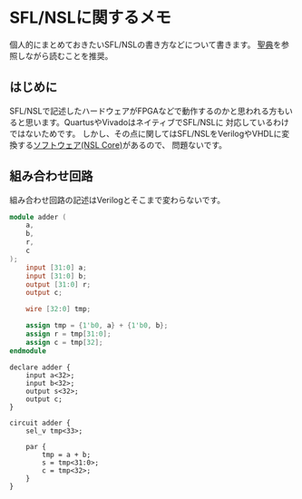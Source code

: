 # SFL/NSLに関するメモ
個人的にまとめておきたいSFL/NSLの書き方などについて書きます。
[聖典](http://www-lab09.kuee.kyoto-u.ac.jp/parthenon/NTT/hajimete/3shou.htm)を参照しながら読むことを推奨。

## はじめに
SFL/NSLで記述したハードウェアがFPGAなどで動作するのかと思われる方もいると思います。QuartusやVivadoはネイティブでSFL/NSLに
対応しているわけではないためです。
しかし、その点に関してはSFL/NSLをVerilogやVHDLに変換する[ソフトウェア(NSL Core)](https://www.overtone.co.jp/support/downloads/)</a>があるので、
問題ないです。

## 組み合わせ回路
組み合わせ回路の記述はVerilogとそこまで変わらないです。

```verilog
module adder (
    a,
    b,
    r,
    c
);
    input [31:0] a;
    input [31:0] b;
    output [31:0] r;
    output c;

    wire [32:0] tmp;

    assign tmp = {1'b0, a} + {1'b0, b};
    assign r = tmp[31:0];
    assign c = tmp[32];
endmodule
```

```sfl
declare adder {
    input a<32>;
    input b<32>;
    output s<32>;
    output c;
}

circuit adder {
    sel_v tmp<33>;

    par {
        tmp = a + b;
        s = tmp<31:0>;
        c = tmp<32>;
    }
}
```